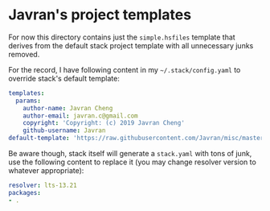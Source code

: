 # Javran's project templates

For now this directory contains just the `simple.hsfiles` template that
derives from the default stack project template with all unnecessary junks removed.

For the record, I have following content in my `~/.stack/config.yaml`
to override stack's default template:

```yaml
templates:
  params:
    author-name: Javran Cheng
    author-email: javran.c@gmail.com
    copyright: 'Copyright: (c) 2019 Javran Cheng'
    github-username: Javran
default-template: 'https://raw.githubusercontent.com/Javran/misc/master/project-templates/simple.hsfiles'
```

Be aware though, stack itself will generate a `stack.yaml` with tons of junk,
use the following content to replace it (you may change resolver version to whatever appropriate):

```yaml
resolver: lts-13.21
packages:
- .
```
